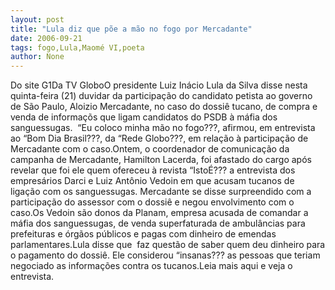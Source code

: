 ```yaml
---
layout: post
title: "Lula diz que põe a mão no fogo por Mercadante"
date: 2006-09-21
tags: fogo,Lula,Maomé VI,poeta
author: None
---
```

Do site G1Da TV GloboO presidente Luiz Inácio Lula da Silva disse nesta quinta-feira (21) duvidar da participação do candidato petista ao governo de São Paulo, Aloizio Mercadante, no caso do dossiê tucano, de compra e venda de informaçõs que ligam candidatos do PSDB à máfia dos sanguessugas.&nbsp; “Eu coloco minha mão no fogo???, afirmou, em entrevista ao “Bom Dia Brasil???, da “Rede Globo???, em relação à participação de Mercadante com o caso.Ontem, o coordenador de comunicação da campanha de Mercadante, Hamilton Lacerda, foi afastado do cargo após revelar que foi ele quem ofereceu à revista “IstoÉ??? a entrevista dos empresários Darci e Luiz Antônio Vedoin em que acusam tucanos de ligação com os sanguessugas. Mercadante
 se disse surpreendido com a participação do assessor com o dossiê e negou envolvimento com o caso.Os Vedoin são donos da Planam, empresa acusada de comandar a máfia dos sanguessugas, de venda superfaturada de ambulâncias para prefeituras e órgãos públicos e pagas com dinheiro de emendas parlamentares.Lula disse que&nbsp; faz questão de saber quem deu dinheiro para o pagamento do dossiê. Ele considerou “insanas??? as pessoas que teriam negociado as informações contra os tucanos.Leia mais aqui e veja o entrevista. 